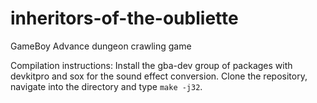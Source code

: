# inheritors-of-the-oubliette
GameBoy Advance dungeon crawling game

Compilation instructions: Install the gba-dev group of packages with devkitpro and sox for the sound effect conversion. Clone the repository, navigate into the directory and type `make -j32`.
